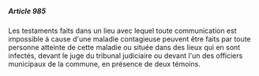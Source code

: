 ##### Article 985

Les testaments faits dans un lieu avec lequel toute communication est impossible à cause d'une maladie contagieuse peuvent être faits par toute personne atteinte de cette maladie ou située dans des lieux qui en sont infectés, devant le juge du tribunal judiciaire ou devant l'un des officiers municipaux de la commune, en présence de deux témoins.

